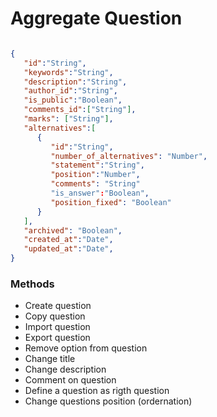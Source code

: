 # Aggregate Question

```json

{
   "id":"String",
   "keywords":"String",
   "description":"String",
   "author_id":"String",
   "is_public":"Boolean",
   "comments_id":["String"],
   "marks": ["String"],
   "alternatives":[
      {
         "id":"String",
         "number_of_alternatives": "Number",
         "statement":"String",
         "position":"Number",
         "comments": "String"
         "is_answer":"Boolean",
         "position_fixed": "Boolean"
      }
   ],
   "archived": "Boolean",
   "created_at":"Date",
   "updated_at":"Date",
}

```

### Methods 

- Create question 
- Copy question 
- Import question 
- Export question
- Remove option from question  
- Change title 
- Change description
- Comment on question 
- Define a question as rigth question 
- Change questions position (ordernation)
